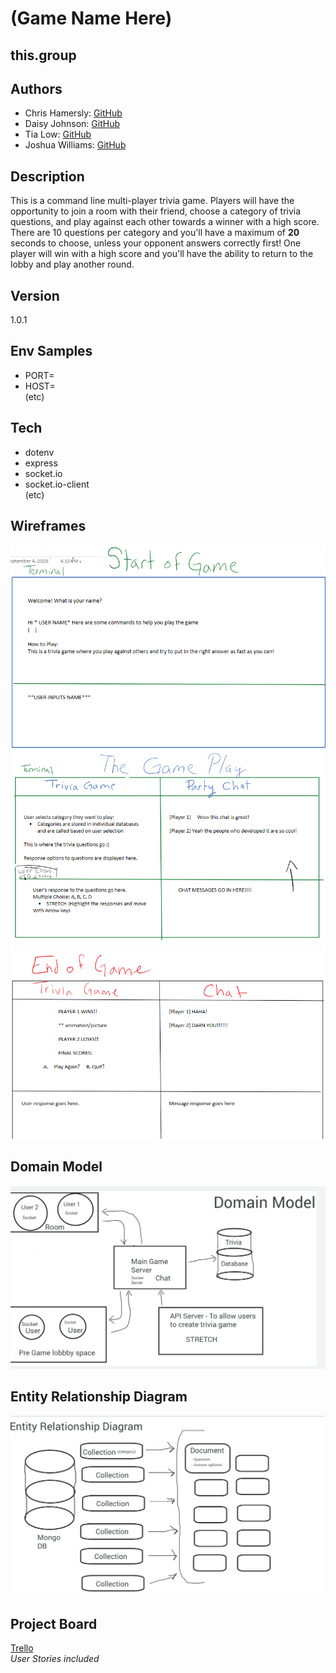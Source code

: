 # (Game Name Here)
## this.group

## Authors
- Chris Hamersly: [GitHub](https://github.com/christopherhamersly)
- Daisy Johnson: [GitHub](https://github.com/daisyjanejohnson) 
- Tia Low: [GitHub](https://github.com/TiaLow)
- Joshua Williams: [GitHub](https://github.com/jswill88)

## Description
This is a command line multi-player trivia game. Players will have the opportunity to join a room with their friend, choose a category of trivia questions, and play against each other towards a winner with a high score. There are 10 questions per category and you'll have a maximum of **20** seconds to choose, unless your opponent answers correctly first! One player will win with a high score and you'll have the ability to return to the lobby and play another round. 

## Version
1.0.1

## Env Samples
- PORT=
- HOST= <br>
(etc)

## Tech
- dotenv
- express
- socket.io
- socket.io-client <br>
(etc)

## Wireframes
![Start Game Wireframe](img/startgamewb.png)
![Game Play Wireframe](img/gameplaywb.png)
![End Game Wireframe](img/endgamewb.png)

## Domain Model
![Domain Model](img/domainModel.png)

## Entity Relationship Diagram
![Entity Relationship Diagram](img/ERD.png)

## Project Board
[Trello](https://trello.com/b/bAkFn6ZU/project-board) 
<br>
*User Stories included*







